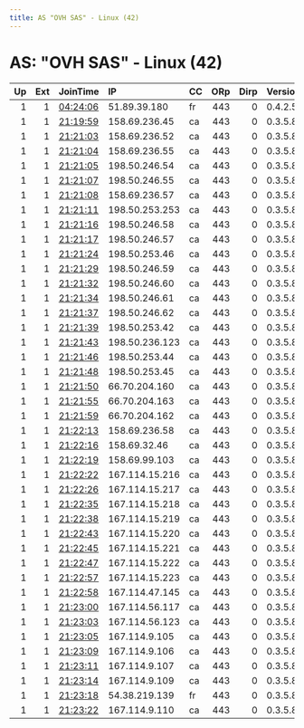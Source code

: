 ```yaml
---
title: AS "OVH SAS" - Linux (42)
---
```


# AS: "OVH SAS" - Linux (42)

|   Up |   Ext | JoinTime                                                                                            | IP             | CC   |   ORp |   Dirp | Version   | Contact                 | Nickname       |   eFamMembers |
|-----:|------:|:----------------------------------------------------------------------------------------------------|:---------------|:-----|------:|-------:|:----------|:------------------------|:---------------|--------------:|
|    1 |     1 | [04:24:06](https://metrics.torproject.org/rs.html#details/2BE610BCA3CF22A65BFB6D4BE48593B728A72DE4) | 51.89.39.180   | fr   |   443 |      0 | 0.4.2.5   | None                    | hougeExitRelay |             1 |
|    1 |     1 | [21:19:59](https://metrics.torproject.org/rs.html#details/E0B1E4C78B245B5AC60D9F811395FCB14F532644) | 158.69.236.45  | ca   |   443 |      0 | 0.3.5.8   | loribthorpe@hotmail.com | king           |            42 |
|    1 |     1 | [21:21:03](https://metrics.torproject.org/rs.html#details/03DFD895720D49FE2388D79AE334FED3E914551B) | 158.69.236.52  | ca   |   443 |      0 | 0.3.5.8   | loribthorpe@hotmail.com | king           |            42 |
|    1 |     1 | [21:21:04](https://metrics.torproject.org/rs.html#details/F9B2728E6BF7C1AC36CD8960679C3698AF3F55BE) | 158.69.236.55  | ca   |   443 |      0 | 0.3.5.8   | loribthorpe@hotmail.com | king           |            42 |
|    1 |     1 | [21:21:05](https://metrics.torproject.org/rs.html#details/FC789B0BAE6953CA8489B8B4C2CB094489B9C4F4) | 198.50.246.54  | ca   |   443 |      0 | 0.3.5.8   | loribthorpe@hotmail.com | king           |            42 |
|    1 |     1 | [21:21:07](https://metrics.torproject.org/rs.html#details/FEBBF65DD0699902163B35C717B5F3DA3CD02416) | 198.50.246.55  | ca   |   443 |      0 | 0.3.5.8   | loribthorpe@hotmail.com | king           |            42 |
|    1 |     1 | [21:21:08](https://metrics.torproject.org/rs.html#details/4C3C011F894F225DCA2C3FEE206861FFE424B072) | 158.69.236.57  | ca   |   443 |      0 | 0.3.5.8   | loribthorpe@hotmail.com | king           |            42 |
|    1 |     1 | [21:21:11](https://metrics.torproject.org/rs.html#details/E0D1BF1CA32318E24B6E37236EB862C67454325B) | 198.50.253.253 | ca   |   443 |      0 | 0.3.5.8   | loribthorpe@hotmail.com | king           |            42 |
|    1 |     1 | [21:21:16](https://metrics.torproject.org/rs.html#details/EAA56A472886FD8D0FFDFB1C2BCF5E30382F7A8C) | 198.50.246.58  | ca   |   443 |      0 | 0.3.5.8   | loribthorpe@hotmail.com | king           |            42 |
|    1 |     1 | [21:21:17](https://metrics.torproject.org/rs.html#details/5483F3F8C54A7FAB076932CAB4DB80CFAE0B1CFB) | 198.50.246.57  | ca   |   443 |      0 | 0.3.5.8   | loribthorpe@hotmail.com | king           |            42 |
|    1 |     1 | [21:21:24](https://metrics.torproject.org/rs.html#details/30D34C555AB5193CE0D277A2FDCFAFF33844C324) | 198.50.253.46  | ca   |   443 |      0 | 0.3.5.8   | loribthorpe@hotmail.com | king           |            42 |
|    1 |     1 | [21:21:29](https://metrics.torproject.org/rs.html#details/683DE5EB393CEE39F02166947DB82E1057FDB81A) | 198.50.246.59  | ca   |   443 |      0 | 0.3.5.8   | loribthorpe@hotmail.com | king           |            42 |
|    1 |     1 | [21:21:32](https://metrics.torproject.org/rs.html#details/C980AD9244037589B797827EC20C42B011270CA0) | 198.50.246.60  | ca   |   443 |      0 | 0.3.5.8   | loribthorpe@hotmail.com | king           |            42 |
|    1 |     1 | [21:21:34](https://metrics.torproject.org/rs.html#details/06C978710C363B3277BE793E24BA75B6DD0C66ED) | 198.50.246.61  | ca   |   443 |      0 | 0.3.5.8   | loribthorpe@hotmail.com | king           |            42 |
|    1 |     1 | [21:21:37](https://metrics.torproject.org/rs.html#details/87EFA148DD3190FD1E96C81A7C5C03B74F13E651) | 198.50.246.62  | ca   |   443 |      0 | 0.3.5.8   | loribthorpe@hotmail.com | king           |            42 |
|    1 |     1 | [21:21:39](https://metrics.torproject.org/rs.html#details/8ED2E0E96971B95BF22ECB5B6E7FFCD6B6A00A2E) | 198.50.253.42  | ca   |   443 |      0 | 0.3.5.8   | loribthorpe@hotmail.com | king           |            42 |
|    1 |     1 | [21:21:43](https://metrics.torproject.org/rs.html#details/095B1C3E3540733A4C2A4DB028088A9191558BCB) | 198.50.236.123 | ca   |   443 |      0 | 0.3.5.8   | loribthorpe@hotmail.com | king           |            42 |
|    1 |     1 | [21:21:46](https://metrics.torproject.org/rs.html#details/F190441775DA60E15DB30C72C5C764366AABBD8C) | 198.50.253.44  | ca   |   443 |      0 | 0.3.5.8   | loribthorpe@hotmail.com | king           |            42 |
|    1 |     1 | [21:21:48](https://metrics.torproject.org/rs.html#details/5A376DCD46B55E69BCFCF38DC880F7167FB19512) | 198.50.253.45  | ca   |   443 |      0 | 0.3.5.8   | loribthorpe@hotmail.com | king           |            42 |
|    1 |     1 | [21:21:50](https://metrics.torproject.org/rs.html#details/0BE936E40CBED9D2B1EDA6581C664865E1A5FDA9) | 66.70.204.160  | ca   |   443 |      0 | 0.3.5.8   | loribthorpe@hotmail.com | king           |            42 |
|    1 |     1 | [21:21:55](https://metrics.torproject.org/rs.html#details/E386C276BF84460F1571B6479636B7FBD2DE1ACB) | 66.70.204.163  | ca   |   443 |      0 | 0.3.5.8   | loribthorpe@hotmail.com | king           |            42 |
|    1 |     1 | [21:21:59](https://metrics.torproject.org/rs.html#details/1802A9AB44F67F0C1E73EA30F3A221A9A253FD5F) | 66.70.204.162  | ca   |   443 |      0 | 0.3.5.8   | loribthorpe@hotmail.com | king           |            42 |
|    1 |     1 | [21:22:13](https://metrics.torproject.org/rs.html#details/A6799D70126B07060BC0CDD590D7CD8894A42AF0) | 158.69.236.58  | ca   |   443 |      0 | 0.3.5.8   | loribthorpe@hotmail.com | king           |            42 |
|    1 |     1 | [21:22:16](https://metrics.torproject.org/rs.html#details/87A1AA45C622CB2C46C55A950FEAF8BEB894F554) | 158.69.32.46   | ca   |   443 |      0 | 0.3.5.8   | loribthorpe@hotmail.com | king           |            42 |
|    1 |     1 | [21:22:19](https://metrics.torproject.org/rs.html#details/BE4BBC8B65318490C23C985326BD60C1C13FBDF4) | 158.69.99.103  | ca   |   443 |      0 | 0.3.5.8   | loribthorpe@hotmail.com | king           |            42 |
|    1 |     1 | [21:22:22](https://metrics.torproject.org/rs.html#details/AFC186ADE87809929B6A0CEF7B5F8B7FB6BACC76) | 167.114.15.216 | ca   |   443 |      0 | 0.3.5.8   | loribthorpe@hotmail.com | king           |            42 |
|    1 |     1 | [21:22:26](https://metrics.torproject.org/rs.html#details/499CE1F2301F87D48B9452530A7B16CAD3C020C8) | 167.114.15.217 | ca   |   443 |      0 | 0.3.5.8   | loribthorpe@hotmail.com | king           |            42 |
|    1 |     1 | [21:22:35](https://metrics.torproject.org/rs.html#details/0672E79257DAD0E1E033A2436BB26223F24438A8) | 167.114.15.218 | ca   |   443 |      0 | 0.3.5.8   | loribthorpe@hotmail.com | king           |            42 |
|    1 |     1 | [21:22:38](https://metrics.torproject.org/rs.html#details/4EDD79C85537928D6B778491BCB1D1EDAA20367B) | 167.114.15.219 | ca   |   443 |      0 | 0.3.5.8   | loribthorpe@hotmail.com | king           |            42 |
|    1 |     1 | [21:22:43](https://metrics.torproject.org/rs.html#details/3B6379C713D480E8D3FC969FE4566FCF2F317E97) | 167.114.15.220 | ca   |   443 |      0 | 0.3.5.8   | loribthorpe@hotmail.com | king           |            42 |
|    1 |     1 | [21:22:45](https://metrics.torproject.org/rs.html#details/666B59FC2267B8C5427F03F77B7BBCC06CEB5A3D) | 167.114.15.221 | ca   |   443 |      0 | 0.3.5.8   | loribthorpe@hotmail.com | king           |            42 |
|    1 |     1 | [21:22:47](https://metrics.torproject.org/rs.html#details/AF83AC707624B9B05C3A34B1BDDDF3D9862460B3) | 167.114.15.222 | ca   |   443 |      0 | 0.3.5.8   | loribthorpe@hotmail.com | king           |            42 |
|    1 |     1 | [21:22:57](https://metrics.torproject.org/rs.html#details/AAEE54AFAC83D277A6CE3C20102F46DC6E274059) | 167.114.15.223 | ca   |   443 |      0 | 0.3.5.8   | loribthorpe@hotmail.com | king           |            42 |
|    1 |     1 | [21:22:58](https://metrics.torproject.org/rs.html#details/B4441E91DAE63C6AC7421A6C214ECE78E22B211B) | 167.114.47.145 | ca   |   443 |      0 | 0.3.5.8   | loribthorpe@hotmail.com | king           |            42 |
|    1 |     1 | [21:23:00](https://metrics.torproject.org/rs.html#details/DAC5521A7D585604614FC78B063724A0F3D4F23D) | 167.114.56.117 | ca   |   443 |      0 | 0.3.5.8   | loribthorpe@hotmail.com | king           |            42 |
|    1 |     1 | [21:23:03](https://metrics.torproject.org/rs.html#details/2ECCC94DBF31A4D4F78C648018A4116F3CA41A63) | 167.114.56.123 | ca   |   443 |      0 | 0.3.5.8   | loribthorpe@hotmail.com | king           |            42 |
|    1 |     1 | [21:23:05](https://metrics.torproject.org/rs.html#details/AFDB2F422625EB113F003BC621C863C7248F30DD) | 167.114.9.105  | ca   |   443 |      0 | 0.3.5.8   | loribthorpe@hotmail.com | king           |            42 |
|    1 |     1 | [21:23:09](https://metrics.torproject.org/rs.html#details/B23FCBEC35FF28C5B33FCB814167AEFD1148DC65) | 167.114.9.106  | ca   |   443 |      0 | 0.3.5.8   | loribthorpe@hotmail.com | king           |            42 |
|    1 |     1 | [21:23:11](https://metrics.torproject.org/rs.html#details/7950DE83267109C63E11CFB72C1AE391950E3C0B) | 167.114.9.107  | ca   |   443 |      0 | 0.3.5.8   | loribthorpe@hotmail.com | king           |            42 |
|    1 |     1 | [21:23:14](https://metrics.torproject.org/rs.html#details/9B6418D6C894A8A70803C160507DC667B407E7A4) | 167.114.9.109  | ca   |   443 |      0 | 0.3.5.8   | loribthorpe@hotmail.com | king           |            42 |
|    1 |     1 | [21:23:18](https://metrics.torproject.org/rs.html#details/3BE9C937B775003F10098F545F3FDB6B17FEBD5D) | 54.38.219.139  | fr   |   443 |      0 | 0.3.5.8   | loribthorpe@hotmail.com | king           |            42 |
|    1 |     1 | [21:23:22](https://metrics.torproject.org/rs.html#details/F4B2346C523615855ED00E4D59C7EF4E8B577EE3) | 167.114.9.110  | ca   |   443 |      0 | 0.3.5.8   | loribthorpe@hotmail.com | king           |            42 |
